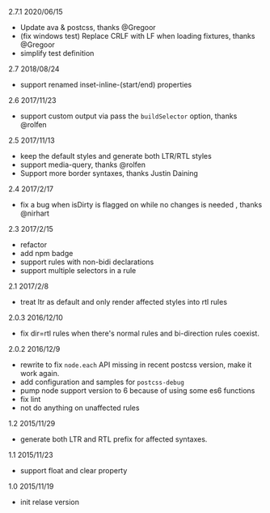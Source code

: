 2.7.1 2020/06/15

* Update ava & postcss, thanks @Gregoor
* (fix windows test) Replace CRLF with LF when loading fixtures, thanks @Gregoor
* simplify test definition

2.7 2018/08/24

* support renamed inset-inline-(start/end) properties

2.6 2017/11/23

* support custom output via pass the `buildSelector` option, thanks @rolfen

2.5 2017/11/13

* keep the default styles and generate both LTR/RTL styles
* support media-query, thanks @rolfen
* Support more border syntaxes, thanks Justin Daining

2.4 2017/2/17

* fix a bug when isDirty is flagged on while no changes is needed , thanks @nirhart

2.3 2017/2/15

* refactor
* add npm badge
* support rules with non-bidi declarations
* support multiple selectors in a rule

2.1 2017/2/8

* treat ltr as default and only render affected styles into rtl rules

2.0.3 2016/12/10

* fix dir=rtl rules when there's normal rules and bi-direction rules coexist.

2.0.2 2016/12/9

* rewrite to fix `node.each` API missing in recent postcss version, make it work again.
* add configuration and samples for `postcss-debug`
* pump node support version to 6 because of using some es6 functions
* fix lint
* not do anything on unaffected rules

1.2 2015/11/29

* generate both LTR and RTL prefix for affected syntaxes.

1.1 2015/11/23

* support float and clear property

1.0 2015/11/19

* init relase version
